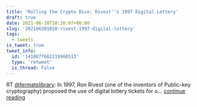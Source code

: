 ```yaml
---
title: 'Rolling the Crypto Dice: Rivest''s 1997 Digital Lottery'
draft: true
date: 2021-06-30T10:28:07+00:00
slug: '202106301028-rivest-1997-digital-lottery'
tags:
  - tweets
is_tweet: true
tweet_info:
  id: '1410077662219968513'
  type: 'retweet'
  is_thread: False
---
```




RT [@fermatslibrary](https://x.com/fermatslibrary): In 1997, Ron Rivest (one of the inventors of Public-key cryptography) proposed the use of digital lottery tickets for o… [continue reading](https://x.com/sytelus/status/1410077662219968513)
